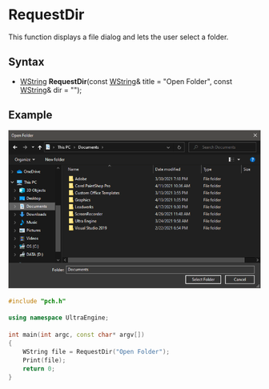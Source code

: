 # RequestDir #
This function displays a file dialog and lets the user select a folder.

## Syntax ##
- [WString](WString.md) **RequestDir**(const [WString](WString.md)& title = "Open Folder", const [WString](WString.md)& dir = "");

## Example

![](https://github.com/Leadwerks/Documentation/raw/master/Images/RequestDir.png)

```c++
#include "pch.h"

using namespace UltraEngine;

int main(int argc, const char* argv[])
{
	WString file = RequestDir("Open Folder");
	Print(file);
	return 0;
}
```

